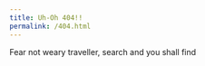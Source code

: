 ```yaml
---
title: Uh-Oh 404!!
permalink: /404.html
---
```


Fear not weary traveller, search and you shall find